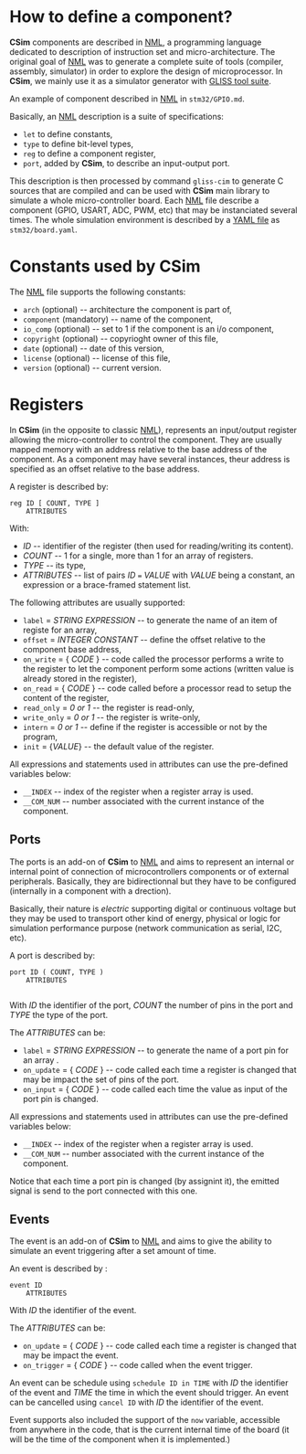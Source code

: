 # How to define a component?

**CSim** components are described in [NML](NMP.md), a programming language dedicated to description of instruction set and micro-architecture. The original goal of [NML](NMP.md) was to generate a complete suite of tools (compiler, assembly, simulator) in order to explore the design of microprocessor. In **CSim**, we mainly use it as a simulator generator with [GLISS tool suite](https://sourcesup.renater.fr/projects/gliss2).

An example of component described in [NML](NMP.md) in `stm32/GPIO.md`.

Basically, an [NML](NMP.md) description is a suite of specifications:

* `let` to define constants,
* `type` to define bit-level types,
* `reg` to define a component register,
* `port`, added by **CSim**, to describe an input-output port.

This description is then processed by command `gliss-cim` to generate C sources that are compiled and can be used with **CSim** main library to simulate a whole micro-controller board. Each [NML](NMP.md) file describe a component (GPIO, USART, ADC, PWM, etc) that may be instanciated several times. The whole simulation environment is described by a [YAML file](board.md) as `stm32/board.yaml`.


# Constants used by CSim

The [NML](NMP.md) file supports the following constants:

* `arch` (optional) -- architecture the component is part of,
* `component` (mandatory) -- name of the component,
* `io_comp` (optional) -- set to 1 if the component is an i/o component,
* `copyright` (optional) -- copyrioght owner of this file,
* `date` (optional) -- date of this version,
* `license` (optional) -- license of this file,
* `version` (optional) -- current version.


# Registers

In **CSim** (in the opposite to classic [NML](NMP.md)), represents an input/output register allowing the micro-controller to control the component. They are usually mapped memory with an address relative to the base address of the component. As a component may have several instances, theur address is specified as an offset relative to the base address.

A register is described by:

```
reg ID [ COUNT, TYPE ]
	ATTRIBUTES
```

With:

* _ID_ -- identifier of the register (then used for reading/writing its content).
* _COUNT_ -- 1 for a single, more than 1 for an array of registers.
* _TYPE_ -- its type,
* _ATTRIBUTES_ -- list of pairs _ID_ `=` _VALUE_ with _VALUE_ being a constant, an expression or a brace-framed statement list.

The following attributes are usually supported:

* `label` = _STRING EXPRESSION_ -- to generate the name of an item of registe for an array,
* `offset` = _INTEGER CONSTANT_ -- define the offset relative to the component base address,
* `on_write` = { _CODE_ } -- code called the processor performs a write to the register to let the component perform some actions (written value is already stored in the register),
* `on_read` = { _CODE_ } -- code called before a processor read to setup the content of the register,
* `read_only` = _0 or 1_ -- the register is read-only,
* `write_only` = _0 or 1_ -- the register is write-only,
* `intern` = _0 or 1_ -- define if the register is accessible or not by the program,
* `init` = {_VALUE_} -- the default value of the register.

All expressions and statements used in attributes can use the pre-defined variables below:

* `__INDEX` -- index of the register when a register array is used.
* `__COM_NUM` -- number associated with the current instance of the component.

## Ports

The ports is an add-on of **CSim** to [NML](NMP.md) and aims to represent an internal or internal point of connection of microcontrollers components or of external peripherals. Basically, they are bidirectionnal but they have to be configured (internally in a component with a drection).

Basically, their nature is _electric_ supporting digital or continuous voltage but they may be used to transport other kind of energy, physical or logic for simulation performance purpose (network communication as serial, I2C, etc).

A port is described by:

```
port ID ( COUNT, TYPE )
	ATTRIBUTES
	
```

With _ID_ the identifier of the port, _COUNT_ the number of pins in the port and _TYPE_ the type of the port.

The _ATTRIBUTES_ can be:

* `label` = _STRING EXPRESSION_ -- to generate the name of a port pin for an array .
* `on_update` = { _CODE_ } -- code called each time a register is changed that may be impact the set of pins of the port.
* `on_input` = { _CODE_ } -- code called each time the value as input of the port pin is changed.

All expressions and statements used in attributes can use the pre-defined variables below:

* `__INDEX` -- index of the register when a register array is used.
* `__COM_NUM` -- number associated with the current instance of the component.

Notice that each time a port pin is changed (by assignint it), the emitted signal is send to the port connected with this one.


## Events

 The event is an add-on of **CSim** to [NML](NMP.md) and aims to give the ability to simulate an event triggering after a set amount of time. 

An event is described by : 

```
event ID
	ATTRIBUTES
```

With _ID_ the identifier of the event.

The _ATTRIBUTES_ can be: 

* `on_update` = { _CODE_ } -- code called each time a register is changed that may be impact the event.
* `on_trigger` = { _CODE_ } -- code called when the event trigger.

An event can be schedule using `schedule ID in TIME` with _ID_ the identifier of the event and _TIME_ the time in which the event should trigger.
An event can be cancelled using `cancel ID` with _ID_ the identifier of the event.

Event supports also included the support of the `now` variable, accessible from anywhere in the code, that is the current internal time of the board (it will be the time of the component when it is implemented.)